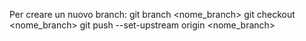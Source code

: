Per creare un nuovo branch:
    git branch <nome_branch>
    git checkout <nome_branch>
    git push --set-upstream origin <nome_branch>
